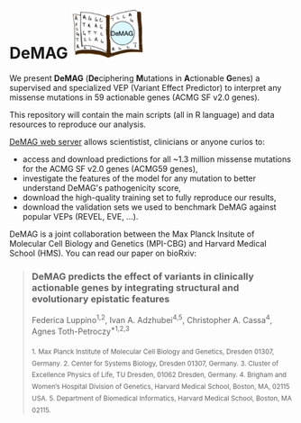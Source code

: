 # DeMAG <img src="demag_logo.png" width="130">


We present **DeMAG** (**De**ciphering **M**utations in **A**ctionable **G**enes) a supervised and specialized VEP (Variant Effect Predictor) to interpret any missense mutations in 59 actionable genes (ACMG SF v2.0 genes).

This repository will contain the main scripts (all in R language) and data resources to reproduce our analysis. 

[DeMAG web server](https://demag.org) allows scientistist, clinicians or anyone curios to:
- access and download predictions for all ~1.3 million missense mutations for the ACMG SF v2.0 genes (ACMG59 genes),
- investigate the features of the model for any mutation to better understand DeMAG's pathogenicity score,
- download the high-quality training set to fully reproduce our results,
- download the validation sets we used to benchmark DeMAG against popular VEPs (REVEL, EVE, ...).

DeMAG is a joint collaboration between the Max Planck Insitute of Molecular Cell Biology and Genetics (MPI-CBG) and Harvard Medical School (HMS). You can read our paper on bioRxiv:
> ### DeMAG predicts the effect of variants in clinically actionable genes by integrating structural and evolutionary epistatic features
> Federica Luppino<sup>1,2</sup>, Ivan A. Adzhubei<sup>4,5</sup>, Christopher A. Cassa<sup>4</sup>, Agnes Toth-Petroczy<sup>*1,2,3</sup>
>
> <sub> 1. Max Planck Institute of Molecular Cell Biology and Genetics, Dresden 01307, Germany.
> 2. Center for Systems Biology, Dresden 01307, Germany.
> 3. Cluster of Excellence Physics of Life, TU Dresden, 01062 Dresden, Germany.
> 4. Brigham and Womenʼs Hospital Division of Genetics, Harvard Medical School, Boston, MA, 02115 USA.
> 5. Department of Biomedical Informatics, Harvard Medical School, Boston, MA 02115.</sub>
